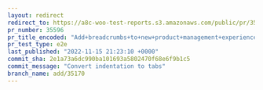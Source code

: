 ```yaml
---
layout: redirect
redirect_to: https://a8c-woo-test-reports.s3.amazonaws.com/public/pr/35596/e2e/index.html
pr_number: 35596
pr_title_encoded: "Add+breadcrumbs+to+new+product+management+experience"
pr_test_type: e2e
last_published: "2022-11-15 21:23:10 +0000"
commit_sha: 2e1a73a6dc990ba101693a5802470f68e6f9b1c5
commit_message: "Convert indentation to tabs"
branch_name: add/35170
---
```

